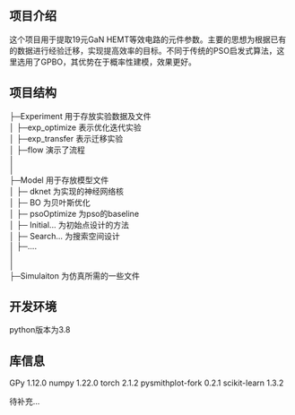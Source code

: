 ## 项目介绍
这个项目用于提取19元GaN HEMT等效电路的元件参数。主要的思想为根据已有的数据进行经验迁移，实现提高效率的目标。不同于传统的PSO启发式算法，这里选用了GPBO，其优势在于概率性建模，效果更好。
## 项目结构
├─Experiment 用于存放实验数据及文件<br/>
│    ├─exp_optimize 表示优化迭代实验<br/>
│    ├─exp_transfer 表示迁移实验<br/>
│    ├─flow 演示了流程<br/>
│<br/>
│<br/>
├─Model 用于存放模型文件<br/>
│    ├─ dknet 为实现的神经网络核<br/>
│    ├─ BO 为贝叶斯优化<br/>
│    ├─ psoOptimize 为pso的baseline<br/>
│    ├─ Initial... 为初始点设计的方法<br/>
│    ├─ Search... 为搜索空间设计<br/>
│    ├─....<br/>
│<br/>
│<br/>
├─Simulaiton 为仿真所需的一些文件<br/>

## 开发环境
python版本为3.8
## 库信息

  GPy                   1.12.0
  numpy                 1.22.0
  torch                 2.1.2
  pysmithplot-fork      0.2.1
  scikit-learn          1.3.2

待补充...
